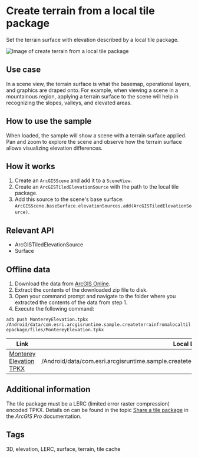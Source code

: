 # Create terrain from a local tile package

Set the terrain surface with elevation described by a local tile package.

![Image of create terrain from a local tile package](create-terrain-from-a-local-tile-package.png)

## Use case

In a scene view, the terrain surface is what the basemap, operational layers, and graphics are draped onto. For example, when viewing a scene in a mountainous region, applying a terrain surface to the scene will help in recognizing the slopes, valleys, and elevated areas.

## How to use the sample

When loaded, the sample will show a scene with a terrain surface applied. Pan and zoom to explore the scene and observe how the terrain surface allows visualizing elevation differences.

## How it works

1. Create an `ArcGISScene` and add it to a `SceneView`.
1. Create an `ArcGISTiledElevationSource` with the path to the local tile package.
1. Add this source to the scene's base surface: `ArcGISScene.baseSurface.elevationSources.add(ArcGISTiledElevationSource)`.

## Relevant API

* ArcGISTiledElevationSource
* Surface

## Offline data

1. Download the data from [ArcGIS Online](https://arcgisruntime.maps.arcgis.com/home/item.html?id=cce37043eb0440c7a5c109cf8aad5500).
1. Extract the contents of the downloaded zip file to disk.
1. Open your command prompt and navigate to the folder where you extracted the contents of the data from step 1.
1. Execute the following command:

`adb push MontereyElevation.tpkx /Android/data/com.esri.arcgisruntime.sample.createterrainfromalocaltilepackage/files/MontereyElevation.tpkx`

Link | Local Location
---------|-------|
|[Monterey Elevation TPKX](https://arcgisruntime.maps.arcgis.com/home/item.html?id=cce37043eb0440c7a5c109cf8aad5500)| /Android/data/com.esri.arcgisruntime.sample.createterrainfromalocaltilepackage/files/MontereyElevation.tpkx |

## Additional information

The tile package must be a LERC (limited error raster compression) encoded TPKX. Details on can be found in the topic [Share a tile package](https://pro.arcgis.com/en/pro-app/help/sharing/overview/tile-package.htm) in the *ArcGIS Pro* documentation.

## Tags

3D, elevation, LERC, surface, terrain, tile cache
